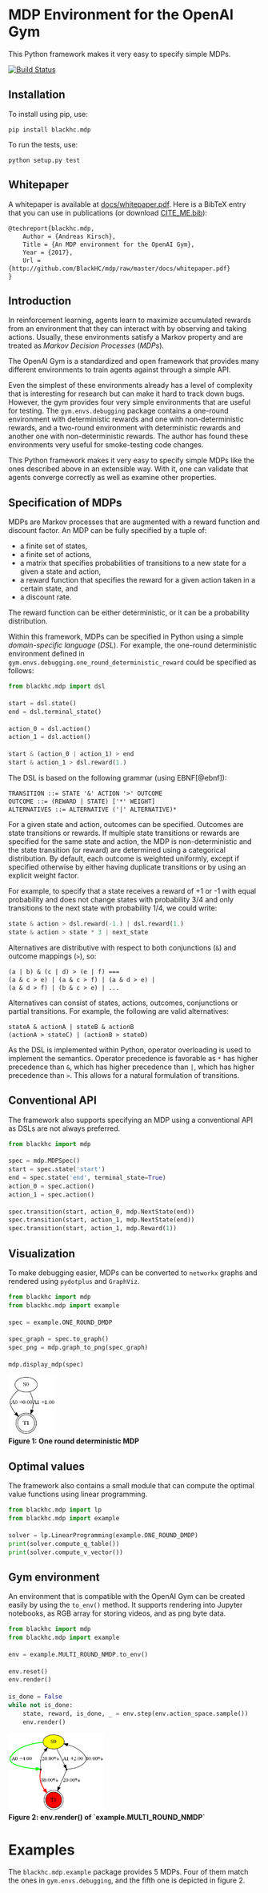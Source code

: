 # MDP Environment for the OpenAI Gym

This Python framework makes it very easy to specify simple MDPs.

[![Build Status](https://travis-ci.org/BlackHC/mdp.svg?branch=master)](https://travis-ci.org/BlackHC/mdp)

## Installation

To install using pip, use:

```
pip install blackhc.mdp
```

To run the tests, use:

```
python setup.py test
```

## Whitepaper

A whitepaper is available at [docs/whitepaper.pdf](docs/whitepaper.pdf). Here is a BibTeX entry that you can use in publications (or download [CITE_ME.bib](CITE_ME.bib)):
```
@techreport{blackhc.mdp,
    Author = {Andreas Kirsch},
    Title = {An MDP environment for the OpenAI Gym},
    Year = {2017},
    Url = {http://github.com/BlackHC/mdp/raw/master/docs/whitepaper.pdf}
}
```


## Introduction

In reinforcement learning, agents learn to maximize accumulated rewards from an environment that they can interact with by observing and taking actions. Usually, these environments satisfy a Markov property and are treated as *Markov Decision Processes* (*MDPs*).

The OpenAI Gym is a standardized and open framework that provides many different environments to train agents against through a simple API.

Even the simplest of these environments already has a level of complexity that is interesting for research but can make it hard to track down bugs. However, the gym provides four very simple environments that are useful for testing. The `gym.envs.debugging` package contains a one-round environment with deterministic rewards and one with non-deterministic rewards, and a two-round environment with deterministic rewards and another one with non-deterministic rewards.
The author has found these environments very useful for smoke-testing code changes.

This Python framework makes it very easy to specify simple MDPs like the ones described above in an extensible way. With it, one can validate that agents converge correctly as well as examine other properties.

## Specification of MDPs

MDPs are Markov processes that are augmented with a reward function and discount factor. An MDP can be fully specified by a tuple of:

* a finite set of states,
* a finite set of actions,
* a matrix that specifies probabilities of transitions to a new state for a given a state and action,
* a reward function that specifies the reward for a given action taken in a certain state, and
* a discount rate.

The reward function can be either deterministic, or it can be a probability distribution.

Within this framework, MDPs can be specified in Python using a simple *domain-specific language* (*DSL*).
For example, the one-round deterministic environment defined in `gym.envs.debugging.one_round_deterministic_reward` could be specified as follows:

```python
from blackhc.mdp import dsl

start = dsl.state()
end = dsl.terminal_state()

action_0 = dsl.action()
action_1 = dsl.action()

start & (action_0 | action_1) > end
start & action_1 > dsl.reward(1.)
```

The DSL is based on the following grammar (using EBNF[@ebnf]): 

    TRANSITION ::= STATE '&' ACTION '>' OUTCOME
    OUTCOME ::= (REWARD | STATE) ['*' WEIGHT]
    ALTERNATIVES ::= ALTERNATIVE ('|' ALTERNATIVE)* 
    
For a given state and action, outcomes can be specified. Outcomes are state transitions or rewards.
If multiple state transitions or rewards are specified for the same state and action, the MDP is non-deterministic and the state transition (or reward) are determined using a categorical distribution. By default, each outcome is weighted uniformly, except if specified otherwise by either having duplicate transitions or by using an explicit weight factor. 

For example, to specify that a state receives a reward of +1 or -1 with equal probability and does not change states with probability $3/4$ and only transitions to the next state with probability $1/4$, we could write:
   
```python
state & action > dsl.reward(-1.) | dsl.reward(1.)
state & action > state * 3 | next_state
```

Alternatives are distributive with respect to both conjunctions (`&`) and outcome mappings (`>`), so:

    (a | b) & (c | d) > (e | f) ===
    (a & c > e) | (a & c > f) | (a & d > e) | 
    (a & d > f) | (b & c > e) | ... 

Alternatives can consist of states, actions, outcomes, conjunctions or partial transitions. For example, the following are valid alternatives:

    stateA & actionA | stateB & actionB
    (actionA > stateC) | (actionB > stateD)

As the DSL is implemented within Python, operator overloading is used to implement the semantics. Operator precedence is favorable as `*` has higher precedence than `&`, which has higher precedence than `|`, which has higher precedence than `>`. This allows for a natural formulation of transitions.

## Conventional API

The framework also supports specifying an MDP using a conventional API as DSLs are not always preferred.

```python
from blackhc import mdp

spec = mdp.MDPSpec()
start = spec.state('start')
end = spec.state('end', terminal_state=True)
action_0 = spec.action()
action_1 = spec.action()

spec.transition(start, action_0, mdp.NextState(end))
spec.transition(start, action_1, mdp.NextState(end))
spec.transition(start, action_1, mdp.Reward(1))
```

## Visualization

To make debugging easier, MDPs can be converted to `networkx` graphs and rendered using `pydotplus` and `GraphViz`.

```python
from blackhc import mdp
from blackhc.mdp import example

spec = example.ONE_ROUND_DMDP

spec_graph = spec.to_graph()
spec_png = mdp.graph_to_png(spec_graph)

mdp.display_mdp(spec)
```

<div>
<img src="docs/one_round_dmdp.png" alt="One round deterministic MDP" width="96" />
</div>
<b>Figure 1: One round deterministic MDP</b>

## Optimal values

The framework also contains a small module that can compute the optimal value functions using linear programming.

```python
from blackhc.mdp import lp
from blackhc.mdp import example

solver = lp.LinearProgramming(example.ONE_ROUND_DMDP)
print(solver.compute_q_table())
print(solver.compute_v_vector())
```

## Gym environment

An environment that is compatible with the OpenAI Gym can be created easily by using the `to_env()` method. It supports rendering into Jupyter notebooks, as RGB array for storing videos, and as png byte data.

```python
from blackhc import mdp
from blackhc.mdp import example

env = example.MULTI_ROUND_NMDP.to_env()

env.reset()
env.render()

is_done = False
while not is_done:
    state, reward, is_done, _ = env.step(env.action_space.sample())
    env.render()
```

<div>
<img src="docs/multi_round_nmdp_render.png" alt="env.render() of `example.MULTI_ROUND_NMDP`" width="192" />
</div>
<b>Figure 2: env.render() of `example.MULTI_ROUND_NMDP`</b>

# Examples

The `blackhc.mdp.example` package provides 5 MDPs. Four of them match the ones in `gym.envs.debugging`, and the fifth one is depicted in figure 2. 
